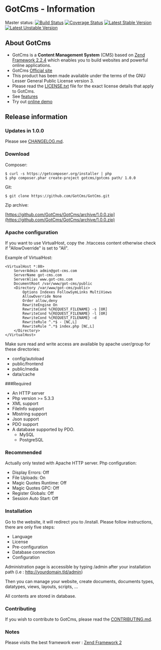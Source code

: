 # GotCms - Information

Master status: [![Build Status](https://travis-ci.org/GotCms/GotCms.png?branch=master)](https://travis-ci.org/GotCms/GotCms)
[![Coverage Status](https://coveralls.io/repos/GotCms/GotCms/badge.png)](https://coveralls.io/r/GotCms/GotCms)
[![Latest Stable Version](https://poser.pugx.org/GotCms/GotCms/v/stable.png)](https://packagist.org/packages/GotCms/GotCms)
[![Latest Unstable Version](https://poser.pugx.org/GotCms/GotCms/v/unstable.png)](https://packagist.org/packages/GotCms/GotCms)

## About GotCms

* GotCms is a **Content Management System** (CMS) based on [Zend Framework 2.2.4](http://framework.zend.com/) which enables you to build websites and powerful online applications.
* GotCms [Official site](http://got-cms.com)
* This product has been made available under the terms of the GNU Lesser General Public License version 3.
* Please read the [LICENSE.txt](https://github.com/GotCms/GotCms/blob/master/LICENSE.txt) file for the exact license details that apply to GotCms.
* See [features](http://got-cms.com/discover/features)
* Try out [online demo](http://got-cms.com/discover/demo)

## Release information

### Updates in 1.0.0

Please see [CHANGELOG.md](https://github.com/GotCms/GotCms/blob/master/CHANGELOG.md).

### Download

Composer:

    $ curl -s https://getcomposer.org/installer | php
    $ php composer.phar create-project gotcms/gotcms path/ 1.0.0

Git:

    $ git clone https://github.com/GotCms/GotCms.git

Zip archive:

[https://github.com/GotCms/GotCms/archive/1.0.0.zip](https://github.com/GotCms/GotCms/archive/1.0.0.zip)


### Apache configuration

If you want to use VirtualHost, copy the .htaccess content otherwise check if "AllowOverride" is set to "All".

Example of VirtualHost:

```
<VirtualHost *:80>
    ServerAdmin admin@got-cms.com
    ServerName got-cms.com
    ServerAlias www.got-cms.com
    DocumentRoot /var/www/got-cms/public
    <Directory /var/www/got-cms/public>
        Options Indexes FollowSymLinks MultiViews
        AllowOverride None
        Order allow,deny
        RewriteEngine On
        RewriteCond %{REQUEST_FILENAME} -s [OR]
        RewriteCond %{REQUEST_FILENAME} -l [OR]
        RewriteCond %{REQUEST_FILENAME} -d
        RewriteRule ^.*$ - [NC,L]
        RewriteRule ^.*$ index.php [NC,L]
    </Directory>
</VirtualHost>
```

Make sure read and write access are available by apache user/group for these directories:
- config/autoload
- public/frontend
- public/media
- data/cache


###Required

- An HTTP server
- Php version >= 5.3.3
- XML support
- FileInfo support
- Mbstring support
- Json support
- PDO support
- A database supported by PDO.
    - MySQL
    - PostgreSQL


### Recommended

Actually only tested with Apache HTTP server.
Php configuration:
- Display Errors: Off
- File Uploads: On
- Magic Quotes Runtime: Off
- Magic Quotes GPC: Off
- Register Globals: Off
- Session Auto Start: Off


### Installation

Go to the website, it will redirect you to /install.
Please follow instructions, there are only five steps:
- Language
- License
- Pre-configuration
- Database connection
- Configuration

Administration page is accessible by typing /admin after your installation path (i.e : http://yourdomain.tld/admin)

Then you can manage your website, create documents, documents types, datatypes, views, layouts, scripts, ...

All contents are stored in database.


### Contributing

If you wish to contribute to GotCms, please read the
[CONTRIBUTING.md](https://github.com/GotCms/GotCms/blob/master/CONTRIBUTING.md).


### Notes

Please visits the best framework ever : [Zend Framework 2](http://framework.zend.com/)
